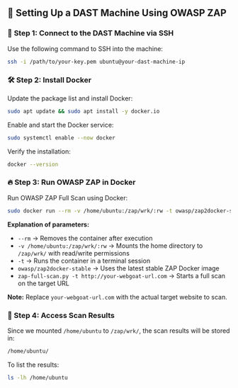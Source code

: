 ## 🚀 Setting Up a DAST Machine Using OWASP ZAP  



### 🔑 **Step 1: Connect to the DAST Machine via SSH**  

Use the following command to SSH into the machine:  

```bash
ssh -i /path/to/your-key.pem ubuntu@your-dast-machine-ip
```

### 🛠 Step 2: Install Docker

Update the package list and install Docker:

```bash
sudo apt update && sudo apt install -y docker.io
```

Enable and start the Docker service:

```bash
sudo systemctl enable --now docker
```

Verify the installation:

```bash
docker --version
```

### 🔥 Step 3: Run OWASP ZAP in Docker

Run OWASP ZAP Full Scan using Docker:

```bash
sudo docker run --rm -v /home/ubuntu:/zap/wrk/:rw -t owasp/zap2docker-stable zap-full-scan.py -t http://your-webgoat-url.com
```

**Explanation of parameters:**

- `--rm` → Removes the container after execution
- `-v /home/ubuntu:/zap/wrk/:rw` → Mounts the home directory to `/zap/wrk/` with read/write permissions
- `-t` → Runs the container in a terminal session
- `owasp/zap2docker-stable` → Uses the latest stable ZAP Docker image
- `zap-full-scan.py -t http://your-webgoat-url.com` → Starts a full scan on the target URL

**Note:** Replace `your-webgoat-url.com` with the actual target website to scan.

### 📂 Step 4: Access Scan Results

Since we mounted `/home/ubuntu` to `/zap/wrk/`, the scan results will be stored in:

```bash
/home/ubuntu/
```

To list the results:

```bash
ls -lh /home/ubuntu

